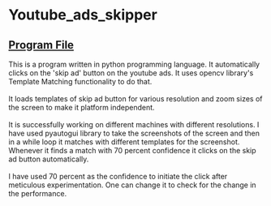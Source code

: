 # Youtube_ads_skipper
<h2><a href="https://github.com/RishavMishraRM/Youtube_ads_skipper/blob/main/prod.py">Program File</a></h2>
<a href="https://github.com/1993jayant/youtube_adskipper/blob/master/README.md"></a>
This is a program written in python programming language. It automatically clicks on the 'skip ad' button on the youtube ads. It uses opencv library's Template Matching functionality to do that.<br><br>
It loads templates of skip ad button for various resolution and zoom sizes of the screen to make it platform independent.<br><br>
It is successfully working on different machines with different resolutions.
I have used pyautogui library to take the screenshots of the screen and then in a while loop it matches with different templates for the screenshot. Whenever it finds a match with 70 percent confidence it clicks on the skip ad button automatically.<br><br>
I have used 70 percent as the confidence to initiate the click after meticulous experimentation. One can change it to check for the change in the performance.
<br><br>

